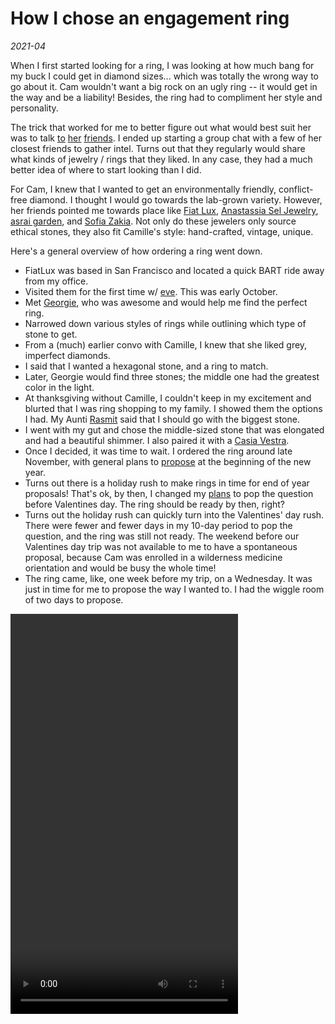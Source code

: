 # How I chose an engagement ring

_2021-04_

When I first started looking for a ring, I was looking at how much bang for my buck I could get in diamond sizes...
which was totally the wrong way to go about it. Cam wouldn't want a big rock on an ugly ring -- it would get in the way
and be a liability! Besides, the ring had to compliment her style and personality.

The trick that worked for me to better figure out what would best suit her was to talk
[to](https://www.instagram.com/briannabanananana/)
[her](https://www.instagram.com/sleepiegirl/)
[friends](https://www.instagram.com/ro.riches/). I ended up starting a group chat with a few of her closest friends to
gather intel. Turns out that they regularly would share what kinds of jewelry / rings that they liked. In any case, they
had a much better idea of where to start looking than I did.

For Cam, I knew that I wanted to get an environmentally friendly, conflict-free diamond. I thought I would go towards
the lab-grown variety. However, her friends pointed me towards place like
[Fiat Lux](https://fiatluxsf.com/),
[Anastassia Sel Jewelry](http://www.anastassiasel.com/),
[asrai garden](https://www.asraigarden.com/), and
[Sofia Zakia](https://sofiazakia.com/). Not only do these jewelers only source ethical stones, they also fit Camille's
style: hand-crafted, vintage, unique.

Here's a general overview of how ordering a ring went down.

- FiatLux was based in San Francisco and located a quick BART ride away from my office.
- Visited them for the first time w/ [eve](https://eatbigger.fish/). This was early October.
- Met [Georgie](https://www.instagram.com/thee.georgie/), who was awesome and would help me find the perfect ring.
- Narrowed down various styles of rings while outlining which type of stone to get.
- From a (much) earlier convo with Camille, I knew that she liked grey, imperfect diamonds.
- I said that I wanted a hexagonal stone, and a ring to match.
- Later, Georgie would find three stones; the middle one had the greatest color in the light.
- At thanksgiving without Camille, I couldn't keep in my excitement and blurted that I was ring shopping to my family. I
  showed them the options I had. My Aunti
  [Rasmit](https://www.instagram.com/roz_creativestylist/)
  said that I should go with the biggest stone.
- I went with my gut and chose the middle-sized stone that was elongated and had a beautiful shimmer. I also paired it
  with a [Casia Vestra](https://fiatluxsf.com/product/cassia-vestra/).
- Once I decided, it was time to wait. I ordered the ring around late November, with general plans
  to [propose](../proposal/) at the beginning of the new year.
- Turns out there is a holiday rush to make rings in time for end of year proposals! That's ok, by then, I changed
  my [plans](../proposal#TODO) to pop the question before Valentines day. The ring should be ready by then, right?
- Turns out the holiday rush can quickly turn into the Valentines' day rush. There were fewer and fewer days in my
  10-day period to pop the question, and the ring was still not ready. The weekend before our Valentines day trip was
  not available to me to have a spontaneous proposal, because Cam was enrolled in a wilderness medicine orientation and
  would be busy the whole time!
- The ring came, like, one week before my trip, on a Wednesday. It was just in time for me to propose the way I wanted
  to. I had the wiggle room of two days to propose.


<video height="640" width="364" autoplay loop>
<source src="/assets/engagementring.mp4" type="video/mp4">
Sorry, your browser does not support the video tag.
</video>
